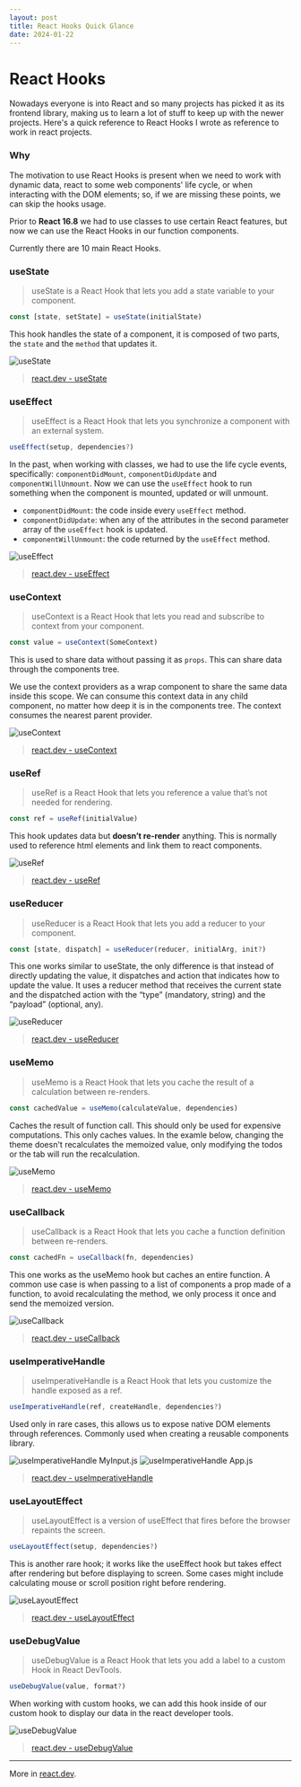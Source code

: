 ```yaml
---
layout: post
title: React Hooks Quick Glance
date: 2024-01-22
---
```

# React Hooks

Nowadays everyone is into React and so many projects has picked it as its frontend library, making us to learn a lot of stuff to keep up with the newer projects. Here's a quick reference to React Hooks I wrote as reference to work in react projects.

### Why
The motivation to use React Hooks is present when we need to work with dynamic data, react to some web components' life cycle, or when interacting with the DOM elements; so, if we are missing these points, we can skip the hooks usage.

Prior to **React 16.8** we had to use classes to use certain React features, but now we can use the React Hooks in our function components.

Currently there are 10 main React Hooks.

### useState
> useState is a React Hook that lets you add a state variable to your component.

```js
const [state, setState] = useState(initialState)
```

This hook handles the state of a component, it is composed of two parts, the `state` and the `method` that updates it.

![useState](/assets/2024-01-22/useState.png "useState")

> [react.dev - useState](https://react.dev/reference/react/useState)

### useEffect
> useEffect is a React Hook that lets you synchronize a component with an external system.

```js
useEffect(setup, dependencies?)
```

In the past, when working with classes, we had to use the life cycle events, specifically: `componentDidMount`, `componentDidUpdate` and `componentWillUnmount`. Now we can use the `useEffect` hook to run something when the component is mounted, updated or will unmount.

* `componentDidMount`: the code inside every `useEffect` method.
* `componentDidUpdate`: when any of the attributes in the second parameter array of the `useEffect` hook is updated.
* `componentWillUnmount`: the code returned by the `useEffect` method.

![useEffect](/assets/2024-01-22/useEffect.png "useEffect")

> [react.dev - useEffect](https://react.dev/reference/react/useEffect)

### useContext
> useContext is a React Hook that lets you read and subscribe to context from your component.

```js
const value = useContext(SomeContext)
```

This is used to share data without passing it as `props`.
This can share data through the components tree.

We use the context providers as a wrap component to share the same data inside this scope.
We can consume this context data in any child component, no matter how deep it is in the components tree.
The context consumes the nearest parent provider.

![useContext](/assets/2024-01-22/useContext.png "useContext")
> [react.dev - useContext](https://react.dev/reference/react/useContext)

### useRef
> useRef is a React Hook that lets you reference a value that’s not needed for rendering.

```js
const ref = useRef(initialValue)
```

This hook updates data but **doesn’t re-render** anything. This is normally used to reference html elements and link them to react components.

![useRef](/assets/2024-01-22/useRef.png "useRef")

> [react.dev - useRef](https://react.dev/reference/react/useRef)

### useReducer
> useReducer is a React Hook that lets you add a reducer to your component.

```js
const [state, dispatch] = useReducer(reducer, initialArg, init?)
```

This one works similar to useState, the only difference is that instead of directly updating the value, it dispatches and action that indicates how to update the value.
It uses a reducer method that receives the current state and the dispatched action with the “type” (mandatory, string) and the “payload” (optional, any).

![useReducer](/assets/2024-01-22/useReducer.png "useReducer")

> [react.dev - useReducer](https://react.dev/reference/react/useReducer)

### useMemo
> useMemo is a React Hook that lets you cache the result of a calculation between re-renders.

```js
const cachedValue = useMemo(calculateValue, dependencies)
```

Caches the result of function call. This should only be used for expensive computations. This only caches values.
In the examle below, changing the theme doesn't recalculates the memoized value, only modifying the todos or the tab will run the recalculation.

![useMemo](/assets/2024-01-22/useMemo.png "useMemo")

> [react.dev - useMemo](https://react.dev/reference/react/useMemo)

### useCallback
> useCallback is a React Hook that lets you cache a function definition between re-renders.

```js
const cachedFn = useCallback(fn, dependencies)
```

This one works as the useMemo hook but caches an entire function. A common use case is when passing to a list of components a prop made of a function, to avoid recalculating the method, we only process it once and send the memoized version.

![useCallback](/assets/2024-01-22/useCallback.png "useCallback")

> [react.dev - useCallback](https://react.dev/reference/react/useCallback)

### useImperativeHandle
> useImperativeHandle is a React Hook that lets you customize the handle exposed as a ref.

```js
useImperativeHandle(ref, createHandle, dependencies?)
```

Used only in rare cases, this allows us to expose native DOM elements through references. Commonly used when creating a reusable components library.

![useImperativeHandle MyInput.js](/assets/2024-01-22/useImperativeHandle_1.png "useImperativeHandle MyInput.js")
![useImperativeHandle App.js](/assets/2024-01-22/useImperativeHandle_2.png "useImperativeHandle App.js")

> [react.dev - useImperativeHandle](https://react.dev/reference/react/useImperativeHandle)

### useLayoutEffect
> useLayoutEffect is a version of useEffect that fires before the browser repaints the screen.

```js
useLayoutEffect(setup, dependencies?)
```

This is another rare hook; it works like the useEffect hook but takes effect after rendering but before displaying to screen. Some cases might include calculating mouse or scroll position right before rendering.

![useLayoutEffect](/assets/2024-01-22/useLayoutEffect.png "useLayoutEffect")

> [react.dev - useLayoutEffect](https://react.dev/reference/react/useLayoutEffect)

### useDebugValue
> useDebugValue is a React Hook that lets you add a label to a custom Hook in React DevTools.

```js
useDebugValue(value, format?)
```

When working with custom hooks, we can add this hook inside of our custom hook to display our data in the react developer tools.

![useDebugValue](/assets/2024-01-22/useDebugValue.png "useDebugValue")

> [react.dev - useDebugValue](https://react.dev/reference/react/useDebugValue)

---
More in [react.dev](https://react.dev/reference/react/hooks).
